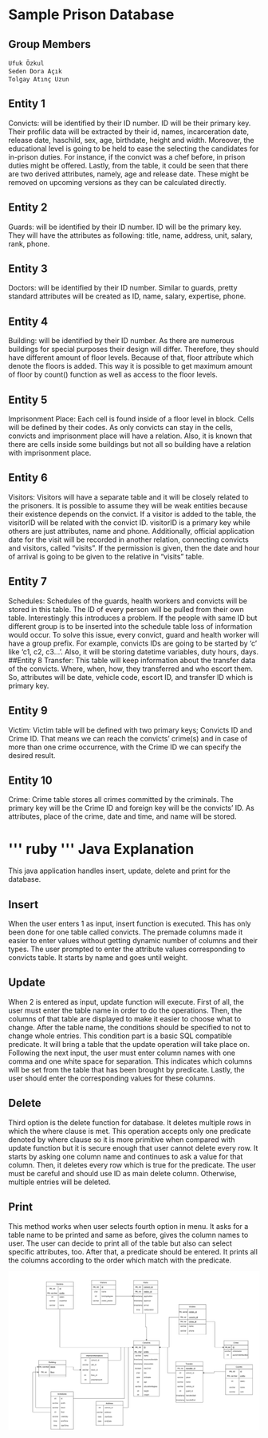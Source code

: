 # Sample Prison Database

## Group Members
```
Ufuk Özkul 
Seden Dora Açık 
Tolgay Atınç Uzun 
```


## Entity 1
Convicts: will be identified by their ID number. ID will be their primary key. 
Their profilic data will be extracted by their id, names, incarceration date, release date, 
haschild, sex, age, birthdate, height and width. Moreover, the educational level is going 
to be held to ease the selecting the candidates for in-prison duties. For instance, if the 
convict was a chef before, in prison duties might be offered. Lastly, from the table, it 
could  be  seen  that  there  are  two  derived  attributes,  namely,  age  and  release  date. 
These might be removed on upcoming versions as they can be calculated directly. 
## Entity 2
Guards: will be identified by their ID number. ID will be the primary key. They 
will have the attributes as following: title, name, address, unit, salary, rank, phone. 
## Entity 3
Doctors:  will  be  identified  by  their  ID  number.  Similar  to  guards,  pretty 
standard attributes will be created as ID, name, salary, expertise, phone. 
## Entity  4
Building:  will  be  identified  by  their  ID  number.  As  there  are  numerous 
buildings  for  special  purposes  their  design  will  differ.  Therefore,  they  should  have 
different amount of floor levels. Because of that, floor attribute which denote the floors 
is added. This way it is possible to get maximum amount of floor by count() function as 
well as access to the floor levels. 
## Entity 5
Imprisonment Place: Each cell is found inside of a floor level in block. Cells 
will  be  defined  by  their  codes.  As  only  convicts  can  stay  in  the  cells,  convicts  and 
imprisonment  place  will  have  a  relation.  Also,  it  is  known  that  there  are  cells  inside 
some buildings but not all so building have a relation with imprisonment place. 
## Entity 6
Visitors: Visitors will have a separate table and it will be closely related to 
the  prisoners.  It  is  possible  to  assume  they  will  be  weak  entities  because  their 
existence depends on the convict. If a visitor is added to the table, the visitorID will be 
related with the convict ID. visitorID is a primary key while others are just attributes, 
name and phone. Additionally, official application date for the visit will be recorded in 
another  relation, connecting convicts and visitors, called “visits”. If the permission is 
given, then the date and hour of arrival is going to be given to the relative in “visits” 
table. 
## Entity  7
Schedules:  Schedules  of  the  guards,  health  workers  and  convicts  will  be 
stored  in  this  table.  The  ID  of  every  person  will  be  pulled  from  their  own  table. 
Interestingly this introduces a problem. If the people with same ID but different group 
is to be inserted into the schedule table loss of information would occur. To solve this 
issue, every convict, guard and health worker will have a group prefix. For example, 
convicts IDs are going to be started by ‘c’ like ‘c1, c2, c3...’. Also, it will be storing 
datetime variables, duty hours, days. 
##Entity  8
Transfer:  This  table  will  keep  information  about  the  transfer  data  of  the 
convicts. Where, when, how, they transferred and who escort them. So, attributes will 
be date, vehicle code, escort ID, and transfer ID which is primary key. 
## Entity 9
Victim: Victim table will be defined with two primary keys; Convicts ID and 
Crime ID. That means we can reach the convicts’ crime(s) and in case of more than 
one crime occurrence, with the Crime ID we can specify the desired result. 
## Entity  10
Crime:  Crime  table  stores  all  crimes  committed  by  the  criminals.  The 
primary key will be the Crime ID and foreign key will be the convicts’ ID. As attributes, 
place of the crime, date and time, and name will be stored. 







# ''' ruby ''' Java Explanation 
This java application handles insert, update, delete and print for the database.  
## Insert
When the user enters 1 as input, insert function is executed. This has only been done 
for  one  table  called  convicts.  The  premade  columns  made  it  easier  to  enter  values  without 
getting dynamic number of columns and their types. The user prompted to enter the attribute 
values corresponding to convicts table. It starts by name and goes until weight. 
## Update
When 2 is entered as input, update function will execute. First of all, the user must 
enter  the  table  name  in  order  to  do  the  operations.  Then,  the  columns  of  that  table  are 
displayed to make it easier to choose what to change. After the table name, the conditions 
should  be  specified  to  not  to  change  whole  entries.  This  condition  part  is  a  basic  SQL 
compatible predicate. It will bring a table that the update operation will take place on. Following 
the next input, the user must enter column names with one comma and one white space for 
separation. This indicates which columns will be set from the table that has been brought by 
predicate. Lastly, the user should enter the corresponding values for these columns. 
## Delete
Third option is the delete function for database. It deletes multiple rows in which the 
where clause is met. This operation accepts only one predicate denoted by where clause so 
it  is  more  primitive  when  compared  with  update  function  but  it  is  secure  enough  that  user 
cannot delete every row. It starts by asking one column name and continues to ask a value 
for that column. Then, it deletes every row which is true for the predicate. The user must be 
careful and should use ID as main delete column. Otherwise, multiple entries will be deleted.  
## Print
This method works when user selects fourth option in menu. It asks for a table name to 
be printed and same as before, gives the column names to user. The user can decide to print 
all  of  the  table  but  also  can  select  specific  attributes,  too.  After  that,  a  predicate  should  be 
entered. It prints all the columns according to the order which match with the predicate. 




![resim](./DatabaseUml.png)

